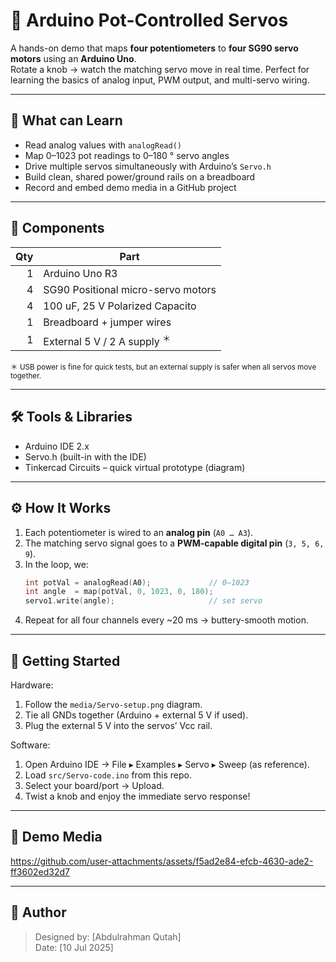 # 🤖 Arduino Pot-Controlled Servos

A hands-on demo that maps **four potentiometers** to **four SG90 servo motors** using an **Arduino Uno**.  
Rotate a knob → watch the matching servo move in real time. Perfect for learning the basics of analog input, PWM output, and multi-servo wiring.

---

## 🎯 What can Learn

- Read analog values with `analogRead()`  
- Map 0–1023 pot readings to 0–180 ° servo angles  
- Drive multiple servos simultaneously with Arduino’s `Servo.h`  
- Build clean, shared power/ground rails on a breadboard  
- Record and embed demo media in a GitHub project  

---

## 🔧 Components
| Qty | Part                               |
|----:|------------------------------------|
| 1   | Arduino Uno R3                     |
| 4   | SG90 Positional micro-servo motors |
| 4   |100 uF, 25 V Polarized Capacito     |
| 1   | Breadboard + jumper wires          |
| 1   | External 5 V / 2 A supply <sup>＊</sup> |

<sup>＊ USB power is fine for quick tests, but an external supply is safer when all servos move together.</sup>

---

## 🛠️ Tools & Libraries

- Arduino IDE 2.x
- Servo.h (built-in with the IDE)
- Tinkercad Circuits – quick virtual prototype (diagram)

---

## ⚙️ How It Works

1. Each potentiometer is wired to an **analog pin** (`A0 … A3`).  
2. The matching servo signal goes to a **PWM-capable digital pin** (`3, 5, 6, 9`).  
3. In the loop, we:
   ```cpp
   int potVal = analogRead(A0);             // 0–1023
   int angle  = map(potVal, 0, 1023, 0, 180);
   servo1.write(angle);                     // set servo
    ```
4. Repeat for all four channels every ~20 ms → buttery-smooth motion.

---

## 🚀 Getting Started

Hardware:
1. Follow the `media/Servo-setup.png` diagram.
2. Tie all GNDs together (Arduino + external 5 V if used).
3. Plug the external 5 V into the servos’ Vcc rail.

Software:
1. Open Arduino IDE → File ▸ Examples ▸ Servo ▸ Sweep (as reference).
2. Load `src/Servo-code.ino` from this repo.
3. Select your board/port → Upload.
4. Twist a knob and enjoy the immediate servo response!

---

## 📸 Demo Media
https://github.com/user-attachments/assets/f5ad2e84-efcb-4630-ade2-ff3602ed32d7

---
## 👤 Author
> Designed by: [Abdulrahman Qutah]  
> Date: [10 Jul 2025]
